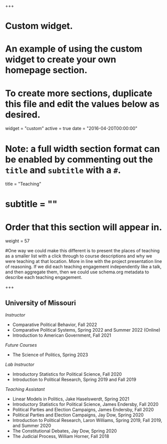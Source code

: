 +++
# Custom widget.
# An example of using the custom widget to create your own homepage section.
# To create more sections, duplicate this file and edit the values below as desired.
widget = "custom"
active = true
date = "2016-04-20T00:00:00"

# Note: a full width section format can be enabled by commenting out the `title` and `subtitle` with a `#`.
title = "Teaching"
# subtitle = ""


# Order that this section will appear in.
weight = 57

#One way we could make this different is to present the places of teaching as a smaller list with a click through to course descriptions and why we were teaching at that location. More in line with the project presentation line of reasoning. If we did each teaching engagement independently like a talk, and then aggregate them, then we could use schema.org metadata to describe each teaching engagement.

+++
<h2>University of Missouri</h2>

_Instructor_
+ Comparative Political Behavior, Fall 2022
+ Comparative Political Systems, Spring 2022 and Summer 2022 (Online) 
+ Introduction to American Government, Fall 2021

_Future Courses_
+ The Science of Politics, Spring 2023

_Lab Instructor_
+ Introductory Statistics for Political Science, Fall 2020 
+ Introduction to Political Research, Spring 2019 and Fall 2019

_Teaching Assistant_
+ Linear Models in Politics, Jake Haselswerdt, Spring 2021
+ Introductory Statistics for Political Science, James Endersby, Fall 2020 
+ Political Parties and Election Campaigns, James Endersby, Fall 2020 
+ Political Parties and Election Campaigns, Jay Dow, Spring 2020
+ Introduction to Political Research, Laron Williams, Spring 2019, Fall 2019, and Summer 2020
+ The Constitutional Debates, Jay Dow, Spring 2020 
+ The Judicial Process, William Horner, Fall 2018
